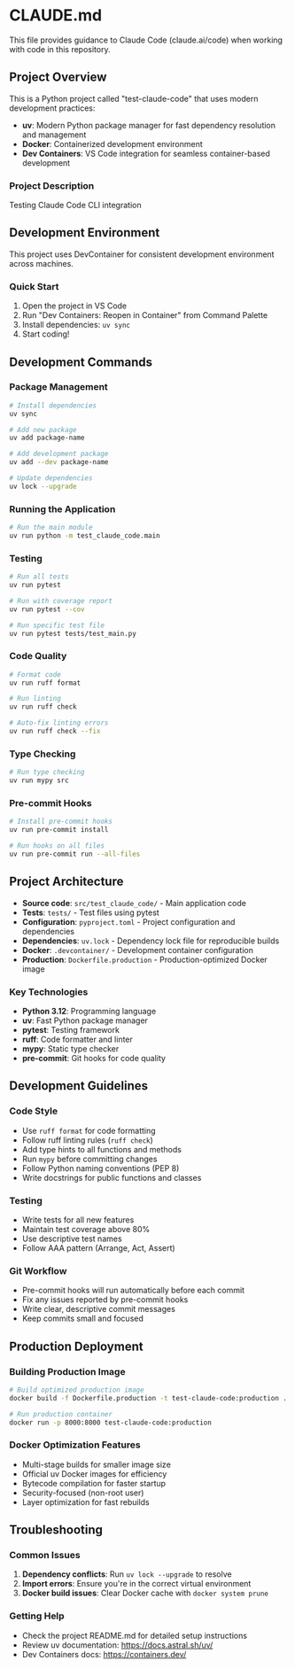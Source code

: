 # CLAUDE.md

This file provides guidance to Claude Code (claude.ai/code) when working with code in this repository.

## Project Overview

This is a Python project called "test-claude-code" that uses modern development practices:
- **uv**: Modern Python package manager for fast dependency resolution and management
- **Docker**: Containerized development environment
- **Dev Containers**: VS Code integration for seamless container-based development

### Project Description

Testing Claude Code CLI integration

## Development Environment

This project uses DevContainer for consistent development environment across machines.

### Quick Start

1. Open the project in VS Code
2. Run "Dev Containers: Reopen in Container" from Command Palette
3. Install dependencies: `uv sync`
4. Start coding!

## Development Commands

### Package Management

```bash
# Install dependencies
uv sync

# Add new package
uv add package-name

# Add development package
uv add --dev package-name

# Update dependencies
uv lock --upgrade
```

### Running the Application

```bash
# Run the main module
uv run python -m test_claude_code.main
```

### Testing

```bash
# Run all tests
uv run pytest

# Run with coverage report
uv run pytest --cov

# Run specific test file
uv run pytest tests/test_main.py
```

### Code Quality

```bash
# Format code
uv run ruff format

# Run linting
uv run ruff check

# Auto-fix linting errors
uv run ruff check --fix
```

### Type Checking

```bash
# Run type checking
uv run mypy src
```

### Pre-commit Hooks

```bash
# Install pre-commit hooks
uv run pre-commit install

# Run hooks on all files
uv run pre-commit run --all-files
```

## Project Architecture

- **Source code**: `src/test_claude_code/` - Main application code
- **Tests**: `tests/` - Test files using pytest
- **Configuration**: `pyproject.toml` - Project configuration and dependencies
- **Dependencies**: `uv.lock` - Dependency lock file for reproducible builds
- **Docker**: `.devcontainer/` - Development container configuration
- **Production**: `Dockerfile.production` - Production-optimized Docker image

### Key Technologies

- **Python 3.12**: Programming language
- **uv**: Fast Python package manager
- **pytest**: Testing framework
- **ruff**: Code formatter and linter
- **mypy**: Static type checker
- **pre-commit**: Git hooks for code quality

## Development Guidelines

### Code Style
- Use `ruff format` for code formatting
- Follow ruff linting rules (`ruff check`)
- Add type hints to all functions and methods
- Run `mypy` before committing changes
- Follow Python naming conventions (PEP 8)
- Write docstrings for public functions and classes

### Testing
- Write tests for all new features
- Maintain test coverage above 80%
- Use descriptive test names
- Follow AAA pattern (Arrange, Act, Assert)

### Git Workflow
- Pre-commit hooks will run automatically before each commit
- Fix any issues reported by pre-commit hooks
- Write clear, descriptive commit messages
- Keep commits small and focused

## Production Deployment

### Building Production Image

```bash
# Build optimized production image
docker build -f Dockerfile.production -t test-claude-code:production .

# Run production container
docker run -p 8000:8000 test-claude-code:production
```

### Docker Optimization Features

- Multi-stage builds for smaller image size
- Official uv Docker images for efficiency
- Bytecode compilation for faster startup
- Security-focused (non-root user)
- Layer optimization for fast rebuilds

## Troubleshooting

### Common Issues

1. **Dependency conflicts**: Run `uv lock --upgrade` to resolve
2. **Import errors**: Ensure you're in the correct virtual environment
3. **Docker build issues**: Clear Docker cache with `docker system prune`

### Getting Help

- Check the project README.md for detailed setup instructions
- Review uv documentation: https://docs.astral.sh/uv/
- Dev Containers docs: https://containers.dev/